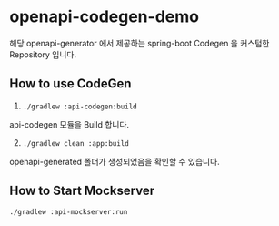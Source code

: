 # openapi-codegen-demo

해당 openapi-generator 에서 제공하는 spring-boot Codegen 을 커스텀한 Repository 입니다.

## How to use CodeGen

1. `./gradlew :api-codegen:build`

api-codegen 모듈을 Build 합니다.

2. `./gradlew clean :app:build`

openapi-generated 폴더가 생성되었음을 확인할 수 있습니다.

## How to Start Mockserver

`./gradlew :api-mockserver:run`